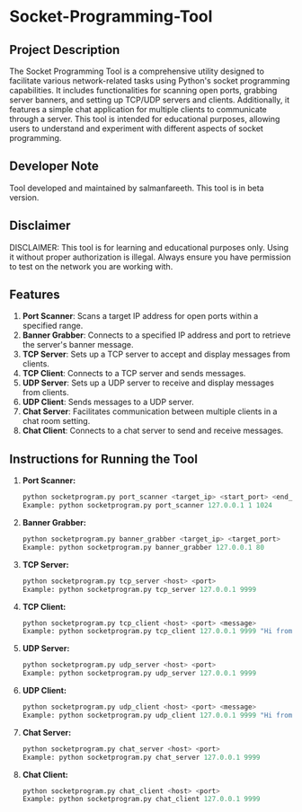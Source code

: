 # Socket-Programming-Tool

## Project Description

The Socket Programming Tool is a comprehensive utility designed to facilitate various network-related tasks using Python's socket programming capabilities. It includes functionalities for scanning open ports, grabbing server banners, and setting up TCP/UDP servers and clients. Additionally, it features a simple chat application for multiple clients to communicate through a server. This tool is intended for educational purposes, allowing users to understand and experiment with different aspects of socket programming.

## Developer Note

Tool developed and maintained by salmanfareeth.
This tool is in beta version.

## Disclaimer

DISCLAIMER: This tool is for learning and educational purposes only. Using it without proper authorization is illegal. Always ensure you have permission to test on the network you are working with.

## Features

1. **Port Scanner**: Scans a target IP address for open ports within a specified range.
2. **Banner Grabber**: Connects to a specified IP address and port to retrieve the server's banner message.
3. **TCP Server**: Sets up a TCP server to accept and display messages from clients.
4. **TCP Client**: Connects to a TCP server and sends messages.
5. **UDP Server**: Sets up a UDP server to receive and display messages from clients.
6. **UDP Client**: Sends messages to a UDP server.
7. **Chat Server**: Facilitates communication between multiple clients in a chat room setting.
8. **Chat Client**: Connects to a chat server to send and receive messages.

## Instructions for Running the Tool

1. **Port Scanner:**
   ```py
   python socketprogram.py port_scanner <target_ip> <start_port> <end_port>
   Example: python socketprogram.py port_scanner 127.0.0.1 1 1024
   ```
2. **Banner Grabber:**
   ```py
   python socketprogram.py banner_grabber <target_ip> <target_port>
   Example: python socketprogram.py banner_grabber 127.0.0.1 80
   ```

3. **TCP Server:**
   ```py
   python socketprogram.py tcp_server <host> <port>
   Example: python socketprogram.py tcp_server 127.0.0.1 9999
   ```

4. **TCP Client:**
   ```py
   python socketprogram.py tcp_client <host> <port> <message>
   Example: python socketprogram.py tcp_client 127.0.0.1 9999 "Hi from Syed, TCP Server!"
   ```

5. **UDP Server:**
   ```py
   python socketprogram.py udp_server <host> <port>
   Example: python socketprogram.py udp_server 127.0.0.1 9999
   ```

6. **UDP Client:**
   ```py
   python socketprogram.py udp_client <host> <port> <message>
   Example: python socketprogram.py udp_client 127.0.0.1 9999 "Hi from Syed, UDP Server!"
   ```

7. **Chat Server:**
   ```py
   python socketprogram.py chat_server <host> <port>
   Example: python socketprogram.py chat_server 127.0.0.1 9999
   ```
   
8. **Chat Client:**
   ```py
   python socketprogram.py chat_client <host> <port>
   Example: python socketprogram.py chat_client 127.0.0.1 9999
   ```
